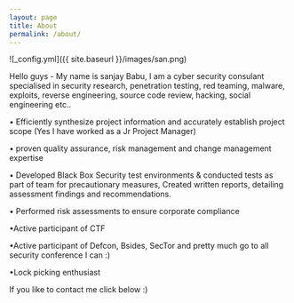 ```yaml
---
layout: page
title: About
permalink: /about/
---
```


![_config.yml]({{ site.baseurl }}/images/san.png)


Hello guys - My name is sanjay Babu, I am a cyber security consulant specialised in security research, penetration testing, red teaming, malware, exploits, reverse engineering, source code review, hacking, social engineering etc..

• Efficiently synthesize project information and accurately establish project scope (Yes I have worked as a Jr Project Manager)

• proven quality assurance, risk management and change management expertise

• Developed Black Box Security test environments & conducted tests as part of team for precautionary measures, Created written reports, detailing assessment findings and recommendations.

• Performed risk assessments to ensure corporate compliance

•Active participant of CTF

•Active participant of Defcon, Bsides, SecTor and pretty much go to all security conference I can :)

•Lock picking enthusiast

If you like to contact me click below :)
